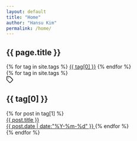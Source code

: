 ```yaml
---
layout: default
title: "Home"
author: "Hansu Kim"
permalink: /home/
---
```

   
<div class="tags">
  <div class="tags-header">
    <h2 class="tags-header-title">{{ page.title }}</h2>
    <div class="tags-header-line"></div>
  </div>
  <div class="tags-clouds">
    {% for tag in site.tags %}
    <a href="#{{ tag[0] }}">{{ tag[0] }}</a>
    {% endfor %}
  </div>
  {% for tag in site.tags %}
  <div class="tags-item" id="{{ tag[0] }}">
    <svg
      class="tags-item-icon"
      xmlns="http://www.w3.org/2000/svg"
      width="20"
      height="20"
      viewBox="0 0 24 24"
      fill="none"
      stroke="currentColor"
      stroke-width="2"
      stroke-linecap="round"
      stroke-linejoin="round"
      class="feather feather-tag"
    >
      <path
        d="M20.59 13.41l-7.17 7.17a2 2 0 0 1-2.83 0L2 12V2h10l8.59 8.59a2 2 0 0 1 0 2.82z"
      ></path>
      <line x1="7" y1="7" x2="7.01" y2="7"></line>
    </svg>
    <h2 class="tags-item-label">{{ tag[0] }}</h2>
    {% for post in tag[1] %}
    <a class="tags-post" href="{{ post.url | prepend: site.baseurl }}">
      <div>
        <span class="tags-post-title">{{ post.title }}</span>
        <div class="tags-post-line"></div>
      </div>
      <span class="tags-post-meta">
        <time datetime="{{ post.date }}">
          {{ post.date | date:"%Y-%m-%d" }}
        </time>
      </span>
    </a>
    {% endfor %}
  </div>
  {% endfor %}
</div>

